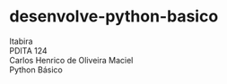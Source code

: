 # desenvolve-python-basico

Itabira <br>
PDITA 124 <br>
Carlos Henrico de Oliveira Maciel <br>
Python Básico
